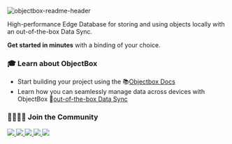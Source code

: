 ![objectbox-readme-header](https://user-images.githubusercontent.com/91467067/189953535-6e7bf686-5d12-4217-ac8c-bd898925fdd0.jpg)


<p>
High-performance Edge Database for storing and using objects locally with an out-of-the-box Data Sync.
</p>

**Get started in minutes** with a binding of your choice.


<h3>🎓 Learn about ObjectBox</h3>
<ul>
<li>Start building your project using the 📚<a href="https://docs.objectbox.io/getting-started">Objectbox Docs</a></li>
<li>Learn how you can seamlessly manage data across devices with ObjectBox 🔄<a href="https://objectbox.io/sync/">out-of-the-box Data Sync</a></li>

</ul>

<h3>👨‍👩‍👧‍👦 Join the Community</h3>

<a href="https://twitter.com/ObjectBox_io">
    <img src="https://img.shields.io/badge/twitter-grey?style=flat-square&logo=twitter&logoColor=white">
</a>
<a href="https://www.linkedin.com/company/objectbox/">
    <img src="https://img.shields.io/badge/LinkedIn-grey?style=flat-square&logo=linkedin&logoColor=white">
</a>
<a href="https://www.instagram.com/objectbox_io">
    <img src="https://img.shields.io/badge/Instagram-grey?style=flat-square&logo=instagram&logoColor=white">
</a>
<a href="https://www.facebook.com/objectboxTeam/">
    <img src="https://img.shields.io/badge/Facebook-grey?style=flat-square&logo=facebook&logoColor=white">
</a>
<a href="https://www.youtube.com/c/ObjectBox">
    <img src="https://img.shields.io/badge/YouTube-grey?style=flat-square&logo=youtube&logoColor=white">
</a>
